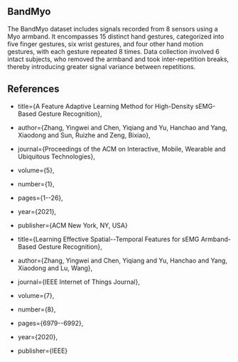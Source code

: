 ## BandMyo

The BandMyo dataset includes signals recorded from 8 sensors using a Myo armband. It encompasses 15 distinct hand gestures, categorized into five finger gestures, six wrist gestures, and four other hand motion gestures, with each gesture repeated 8 times. Data collection involved 6 intact subjects, who removed the armband and took inter-repetition breaks, thereby introducing greater signal variance between repetitions.

## References 
- title={A Feature Adaptive Learning Method for High-Density sEMG-Based Gesture Recognition}, 
- author={Zhang, Yingwei and Chen, Yiqiang and Yu, Hanchao and Yang, Xiaodong and Sun, Ruizhe and Zeng, Bixiao}, 
- journal={Proceedings of the ACM on Interactive, Mobile, Wearable and Ubiquitous Technologies}, 
- volume={5}, 
- number={1}, 
- pages={1--26}, 
- year={2021}, 
- publisher={ACM New York, NY, USA} 


- title={Learning Effective Spatial--Temporal Features for sEMG Armband-Based Gesture Recognition}, 
- author={Zhang, Yingwei and Chen, Yiqiang and Yu, Hanchao and Yang, Xiaodong and Lu, Wang}, 
- journal={IEEE Internet of Things Journal}, 
- volume={7}, 
- number={8}, 
- pages={6979--6992}, 
- year={2020}, 
- publisher={IEEE}

